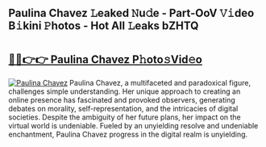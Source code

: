 ## Paulina Chavez 𝙻eaked 𝙽u𝚍e - Part-OoV 𝚅𝚒deo B𝚒kini 𝙿hotos - Hot All 𝙻eaks bZHTQ

# <h2><a href="http://ld3bx3u.urlbe.top/?page=Paulina+Chavez">🔗🔗👉👉 Paulina Chavez P𝚑oto𝚜Vid𝚎o</a></h2>

[![Paulina Chavez](https://i.imgur.com/eBuTRDB.gif)](http://ld3bx3u.urlbe.top/?page=Paulina+Chavez)
Paulina Chavez, a multifaceted and paradoxical figure, challenges simple understanding. Her unique approach to creating an online presence has fascinated and provoked observers, generating debates on morality, self-representation, and the intricacies of digital societies. Despite the ambiguity of her future plans, her impact on the virtual world is undeniable. Fueled by an unyielding resolve and undeniable enchantment, Paulina Chavez progress in the digital realm is unyielding.
